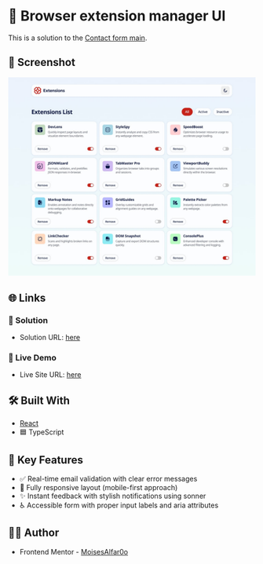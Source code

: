 # 📩 Browser extension manager UI

This is a solution to the [Contact form main](https://www.frontendmentor.io/challenges/browser-extension-manager-ui-yNZnOfsMAp). 

## 📸 Screenshot
![Design preview for the Contact form main](./src/design/desktop-design-light.jpg)

## 🌐 Links

### 🚀 Solution
- Solution URL: [here](https://www.frontendmentor.io/solutions/contact-form-main-react-ts-IWREpMXybX)
### 🔗 Live Demo
- Live Site URL: [here](https://contact-form-six-teal.vercel.app/)


## 🛠️ Built With

- [React](https://reactjs.org/)
- 🟦 TypeScript

## 🎯 Key Features

- ✅ Real-time email validation with clear error messages
- 📱 Fully responsive layout (mobile-first approach)
- ✨ Instant feedback with stylish notifications using sonner
- ♿️ Accessible form with proper input labels and aria attributes

## 👨‍💻 Author

- Frontend Mentor - [MoisesAlfar0o](https://www.frontendmentor.io/profile/MoisesAlfar0o)
